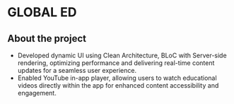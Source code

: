 # GLOBAL ED

## About the project
- Developed dynamic UI using Clean Architecture, BLoC with Server-side rendering, optimizing performance and delivering real-time content updates for a seamless user experience.
- Enabled YouTube in-app player, allowing users to watch educational videos directly within the app for enhanced content accessibility and engagement.

